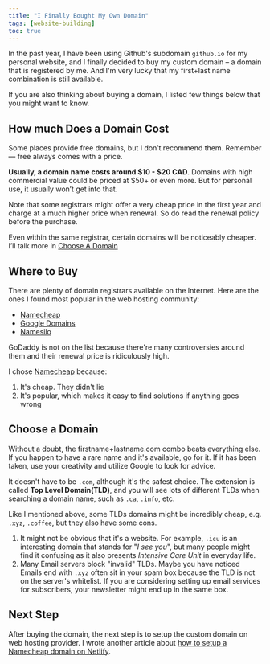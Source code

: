 ```yaml
---
title: "I Finally Bought My Own Domain"
tags: [website-building]
toc: true
---
```


In the past year, I have been using Github's subdomain `github.io` for my personal website, and I finally decided to buy my custom domain – a domain that is registered by me. And I'm very lucky that my first+last name combination is still available.

If you are also thinking about buying a domain, I listed few things below that you might want to know.

## How much Does a Domain Cost

Some places provide free domains, but I don’t recommend them. Remember — free always comes with a price.

**Usually, a domain name costs around $10 - $20 CAD**. Domains with high commercial value could be priced at $50+ or even more. But for personal use, it usually won’t get into that.

Note that some registrars might offer a very cheap price in the first year and charge at a much higher price when renewal. So do read the renewal policy before the purchase.

Even within the same registrar, certain domains will be noticeably cheaper. I’ll talk more in [Choose A Domain](#choose-a-domain)

## Where to Buy

There are plenty of domain registrars available on the Internet. Here are the ones I found most popular in the web hosting community:

- [Namecheap](http://namecheap.com/)
- [Google Domains](https://domains.google)
- [Namesilo](https://www.namesilo.com/)

GoDaddy is not on the list because there're many controversies around them and their renewal price is ridiculously high.

I chose [Namecheap](http://namecheap.com/) because:
1. It's cheap. They didn't lie
2. It's popular, which makes it easy to find solutions if anything goes wrong

## Choose a Domain

Without a doubt, the firstname+lastname.com combo beats everything else. If you happen to have a rare name and it's available, go for it. If it has been taken, use your creativity and utilize Google to look for advice.

It doesn't have to be `.com`, although it's the safest choice. The extension is called **Top Level Domain(TLD)**, and you will see lots of different TLDs when searching a domain name, such as `.ca`, `.info`, etc. 

Like I mentioned above, some TLDs domains might be incredibly cheap, e.g. `.xyz`, `.coffee`, but they also have some cons.

1. It might not be obvious that it's a website. For example, `.icu` is an interesting domain that stands for "*I see you*", but many people might find it confusing as it also presents *Intensive Care Unit* in everyday life.
2. Many Email servers block "invalid" TLDs. Maybe you have noticed Emails end with `.xyz` often sit in your spam box because the TLD is not on the server's whitelist. If you are considering setting up email services for subscribers, your newsletter might end up in the same box.

## Next Step

After buying the domain, the next step is to setup the custom domain on web hosting provider. I wrote another article about [how to setup a Namecheap domain on Netlify](/how-to-setup-website-on-netlify).
